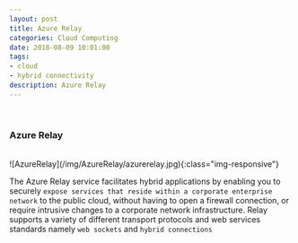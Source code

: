 ```yaml
---
layout: post
title: Azure Relay
categories: Cloud Computing
date: 2018-08-09 10:01:00
tags:
- cloud
- hybrid connectivity
description: Azure Relay
---
```

<br/>

###  Azure Relay
                                
<br/>
![AzureRelay](/img/AzureRelay/azurerelay.jpg){:class="img-responsive"}
<br/>

The Azure Relay service facilitates hybrid applications by enabling you to securely `expose services that reside within a corporate enterprise network` to the public cloud, without having to open a firewall connection, or require intrusive changes to a corporate network infrastructure. Relay supports a variety of different transport protocols and web services standards namely `web sockets` and `hybrid connections`                   

